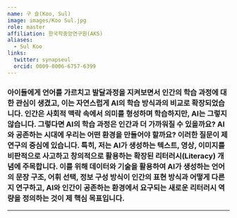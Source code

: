 ```yaml
---
name: 구 슬(Koo, Sul)
image: images/Koo Sul.jpg
role: master
affiliation: 한국학중앙연구원(AKS)
aliases:
  - Sul Koo
links:
  twitter: synapseul
  orcid: 0009-0006-6757-6399
---
```

### 아이들에게 언어를 가르치고 발달과정을 지켜보면서 인간의 학습 과정에 대한 관심이 생겼고, 이는 자연스럽게 AI의 학습 방식과의 비교로 확장되었습니다. 인간은 사회적 맥락 속에서 의미를 형성하며 학습하지만, AI는 그렇지 않습니다. 그렇다면 AI의 학습 과정은 인간과 더 가까워질 수 있을까요? AI와 공존하는 시대에 우리는 어떤 환경을 만들어야 할까요? 이러한 질문이 제 연구의 중심에 있습니다. 특히, 저는 AI가 생성하는 텍스트, 영상, 이미지를 비판적으로 사고하고 창의적으로 활용하는 **확장된 리터러시(Literacy)** 개념에 주목합니다. 이를 위해 데이터와 기술을 활용하여 AI가 생성하는 언어의 **문장 구조, 어휘 선택, 정보 구성 방식이 인간의 표현 방식과 어떻게 다른지 연구**하고, **AI와 인간이 공존하는 환경에서 요구되는 새로운 리터러시 역량**을 정의하는 것이 제 핵심 목표입니다.
---